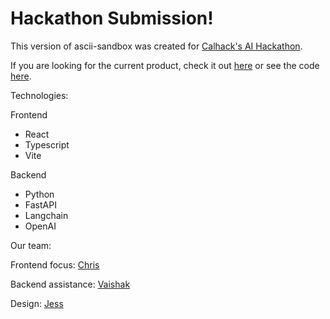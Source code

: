 # Hackathon Submission!

This version of ascii-sandbox was created for <a href="https://uc-berkeley-ai-hackathon.devpost.com/" target="_blank">Calhack's AI Hackathon</a>.

If you are looking for the current product, check it out <a href="https://ascii-sandbox.vercel.app/"/>here</a> or see the code <a href="https://github.com/Cbannon35/ASCII-sandbox">here</a>.

Technologies:

Frontend

<ul>
  <li>React</li>
  <li>Typescript</li>
  <li>Vite</li>
</ul>
Backend
<ul>
  <li>Python</li>
  <li>FastAPI</li>
  <li>Langchain</li>
  <li>OpenAI</li>
</ul>

Our team:

Frontend focus: <a href="https://github.com/Cbannon35">Chris</a>

Backend assistance: <a href="https://github.com/vaishakkrishna">Vaishak</a>

Design: <a href="https://github.com/jesslee0505">Jess</a>
